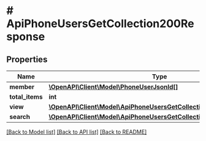 # # ApiPhoneUsersGetCollection200Response

## Properties

Name | Type | Description | Notes
------------ | ------------- | ------------- | -------------
**member** | [**\OpenAPI\Client\Model\PhoneUserJsonld[]**](PhoneUserJsonld.md) |  |
**total_items** | **int** |  | [optional]
**view** | [**\OpenAPI\Client\Model\ApiPhoneUsersGetCollection200ResponseView**](ApiPhoneUsersGetCollection200ResponseView.md) |  | [optional]
**search** | [**\OpenAPI\Client\Model\ApiPhoneUsersGetCollection200ResponseSearch**](ApiPhoneUsersGetCollection200ResponseSearch.md) |  | [optional]

[[Back to Model list]](../../README.md#models) [[Back to API list]](../../README.md#endpoints) [[Back to README]](../../README.md)
